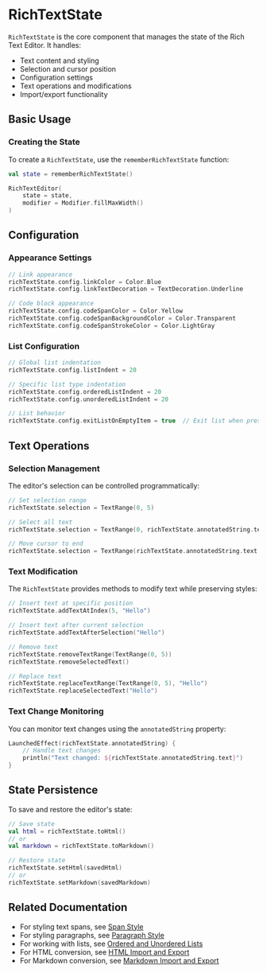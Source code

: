 # RichTextState

`RichTextState` is the core component that manages the state of the Rich Text Editor. It handles:
- Text content and styling
- Selection and cursor position
- Configuration settings
- Text operations and modifications
- Import/export functionality

## Basic Usage

### Creating the State

To create a `RichTextState`, use the `rememberRichTextState` function:

```kotlin
val state = rememberRichTextState()

RichTextEditor(
    state = state,
    modifier = Modifier.fillMaxWidth()
)
```

## Configuration

### Appearance Settings

```kotlin
// Link appearance
richTextState.config.linkColor = Color.Blue
richTextState.config.linkTextDecoration = TextDecoration.Underline

// Code block appearance
richTextState.config.codeSpanColor = Color.Yellow
richTextState.config.codeSpanBackgroundColor = Color.Transparent
richTextState.config.codeSpanStrokeColor = Color.LightGray
```

### List Configuration

```kotlin
// Global list indentation
richTextState.config.listIndent = 20

// Specific list type indentation
richTextState.config.orderedListIndent = 20
richTextState.config.unorderedListIndent = 20

// List behavior
richTextState.config.exitListOnEmptyItem = true  // Exit list when pressing Enter on empty item
```

## Text Operations

### Selection Management

The editor's selection can be controlled programmatically:

```kotlin
// Set selection range
richTextState.selection = TextRange(0, 5)

// Select all text
richTextState.selection = TextRange(0, richTextState.annotatedString.text.length)

// Move cursor to end
richTextState.selection = TextRange(richTextState.annotatedString.text.length)
```

### Text Modification

The `RichTextState` provides methods to modify text while preserving styles:

```kotlin
// Insert text at specific position
richTextState.addTextAtIndex(5, "Hello")

// Insert text after current selection
richTextState.addTextAfterSelection("Hello")

// Remove text
richTextState.removeTextRange(TextRange(0, 5))
richTextState.removeSelectedText()

// Replace text
richTextState.replaceTextRange(TextRange(0, 5), "Hello")
richTextState.replaceSelectedText("Hello")
```

### Text Change Monitoring

You can monitor text changes using the `annotatedString` property:

```kotlin
LaunchedEffect(richTextState.annotatedString) {
    // Handle text changes
    println("Text changed: ${richTextState.annotatedString.text}")
}
```

## State Persistence

To save and restore the editor's state:

```kotlin
// Save state
val html = richTextState.toHtml()
// or
val markdown = richTextState.toMarkdown()

// Restore state
richTextState.setHtml(savedHtml)
// or
richTextState.setMarkdown(savedMarkdown)
```

## Related Documentation

- For styling text spans, see [Span Style](span_style.md)
- For styling paragraphs, see [Paragraph Style](paragraph_style.md)
- For working with lists, see [Ordered and Unordered Lists](ordered_unordered_lists.md)
- For HTML conversion, see [HTML Import and Export](html_import_export.md)
- For Markdown conversion, see [Markdown Import and Export](markdown_import_export.md)

